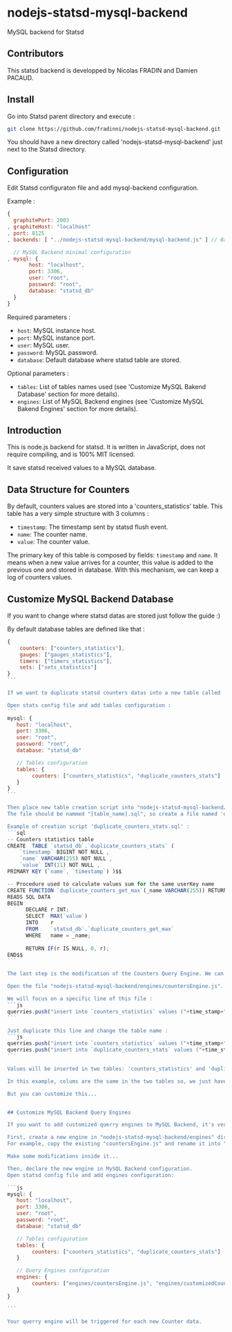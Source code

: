 nodejs-statsd-mysql-backend
===========================

MySQL backend for Statsd

## Contributors
This statsd backend is developped by Nicolas FRADIN and Damien PACAUD.

## Install
Go into Statsd parent directory and execute :
```bash
git clone https://github.com/fradinni/nodejs-statsd-mysql-backend.git
```
You should have a new directory called 'nodejs-statsd-mysql-backend' just next to the Statsd directory.

## Configuration
Edit Statsd configuraton file and add mysql-backend configuration.

Example :
```js
{
  graphitePort: 2003
, graphiteHost: "localhost"
, port: 8125
, backends: [ "../nodejs-statsd-mysql-backend/mysql-backend.js" ] // Backend MySQL

  // MySQL Backend minimal configuration
, mysql: { 
	   host: "localhost", 
	   port: 3306, 
	   user: "root", 
	   password: "root", 
	   database: "statsd_db"
  }
}
```

Required parameters :

* `host`: MySQL instance host.
* `port`: MySQL instance port. 
* `user`: MySQL user.
* `password`: MySQL password.
* `database`: Default database where statsd table are stored.

Optional parameters :

* `tables`: List of tables names used (see 'Customize MySQL Bakend Database' section for more details).
* `engines`: List of MySQL Backend engines (see 'Customize MySQL Bakend Engines' section for more details).


## Introduction
This is node.js backend for statsd. It is written in JavaScript, does not require compiling, and is 100% MIT licensed.

It save statsd received values to a MySQL database.

## Data Structure for Counters
By default, counters values are stored into a 'counters_statistics' table. This table has a very simple structure with 3 columns :
* `timestamp`: The timestamp sent by statsd flush event.
* `name`: The counter name.
* `value`: The counter value.

The primary key of this table is composed by fields: `timestamp` and `name`. It means when a new value arrives for a counter, this value is added to the previous one and stored in database. With this mechanism, we can keep a log of counters values.


## Customize MySQL Backend Database

If you want to change where statsd datas are stored just follow the guide :)

By default database tables are defined like that :
````js
{
	counters: ["counters_statistics"],
	gauges: ["gauges_statistics"],
	timers: ["timers_statistics"],
	sets: ["sets_statistics"]
}
```

If we want to duplicate statsd counters datas into a new table called 'duplicate_counters_stats', we have to add new table name to counters tables list.

Open stats config file and add tables configuration :
```
mysql: { 
   host: "localhost", 
   port: 3306, 
   user: "root", 
   password: "root", 
   database: "statsd_db"

   // Tables configuration
   tables: {
   		counters: ["counters_statistics", "duplicate_counters_stats"]
   }
}
```

Then place new table creation script into "nodejs-statsd-mysql-backend/tables" directory.
The file should be nammed "[table_name].sql", so create a file named 'duplicate_counters_stats.sql'.

Example of creation script 'duplicate_counters_stats.sql' :
```sql
-- Counters statistics table
CREATE  TABLE `statsd_db`.`duplicate_counters_stats` (
    `timestamp` BIGINT NOT NULL ,
    `name` VARCHAR(255) NOT NULL ,
    `value` INT(11) NOT NULL ,
PRIMARY KEY (`name`, `timestamp`) )$$

-- Procedure used to calculate values sum for the same userKey name
CREATE FUNCTION `duplicate_counters_get_max`(_name VARCHAR(255)) RETURNS INT(11)
READS SQL DATA
BEGIN 
      DECLARE r INT;
      SELECT  MAX(`value`)
      INTO    r
      FROM    `statsd_db`.`duplicate_counters_get_max`
      WHERE   name = _name;
      
      RETURN IF(r IS NULL, 0, r);
END$$
```

The last step is the modification of the Counters Query Engine. We can also create a new Query Engine but we will see how to do that in the next section.

Open the file "nodejs-statsd-mysql-backend/engines/countersEngine.js".

We will focus on a specific line of this file :
```js
querries.push("insert into `counters_statistics` values ("+time_stamp+", '"+userCounterName+"', counters_get_max(name) + "+counterValue+");");
```

Just duplicate this line and change the table name :
```js
querries.push("insert into `counters_statistics` values ("+time_stamp+", '"+userCounterName+"', counters_get_max(name) + "+counterValue+");");
querries.push("insert into `duplicate_counters_stats` values ("+time_stamp+", '"+userCounterName+"', counters_get_max(name) + "+counterValue+");");stamp);
```

Values will be inserted in two tables: 'counters_statistics' and 'duplicate_counters_stats'.

In this example, colums are the same in the two tables so, we just have to change the table name.

But you can customize this...


## Customize MySQL Backend Query Engines

If you want to add customized querry engines to MySQL Backend, it's very simple.

First, create a new engine in "nodejs-statsd-mysql-backend/engines" directory.
For example, copy the existing "countersEngine.js" and rename it into "customizedCountersEngine.js".

Make some modifications inside it...

Then, declare the new engine in MySQL Backend configuration.
Open statsd config file and add engines configuration:

```js
mysql: { 
   host: "localhost", 
   port: 3306, 
   user: "root", 
   password: "root", 
   database: "statsd_db"

   // Tables configuration
   tables: {
   		counters: ["counters_statistics", "duplicate_counters_stats"]
   }

   // Query Engines configuration
   engines: {
   		counters: ["engines/countersEngine.js", "engines/customizedCountersEngine.js"]
   }
}

```

Your querry engine will be triggered for each new Counter data.

